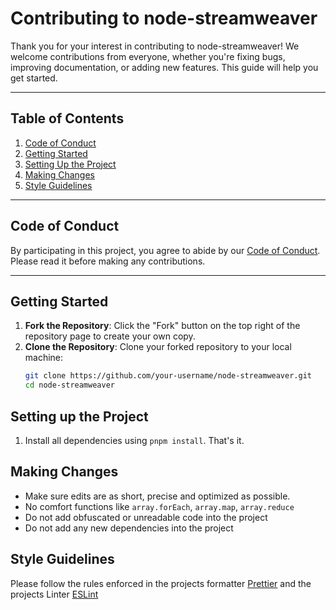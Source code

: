 # Contributing to node-streamweaver

Thank you for your interest in contributing to node-streamweaver! We welcome contributions from everyone, whether you're fixing bugs, improving documentation, or adding new features. This guide will help you get started.

---

## Table of Contents
1. [Code of Conduct](#code-of-conduct)
2. [Getting Started](#getting-started)
3. [Setting Up the Project](#setting-up-the-project)
4. [Making Changes](#making-changes)
5. [Style Guidelines](#style-guidelines)
---

## Code of Conduct

By participating in this project, you agree to abide by our [Code of Conduct](CODE_OF_CONDUCT.md). Please read it before making any contributions.

---

## Getting Started

1. **Fork the Repository**: Click the "Fork" button on the top right of the repository page to create your own copy.
2. **Clone the Repository**: Clone your forked repository to your local machine:
   ```bash
   git clone https://github.com/your-username/node-streamweaver.git
   cd node-streamweaver
   ```

## Setting up the Project

1. Install all dependencies using `pnpm install`. That's it.

## Making Changes

- Make sure edits are as short, precise and optimized as possible.
- No comfort functions like `array.forEach`, `array.map`, `array.reduce`
- Do not add obfuscated or unreadable code into the project
- Do not add any new dependencies into the project

## Style Guidelines

Please follow the rules enforced in the projects formatter [Prettier](https://prettier.io/) and the projects Linter [ESLint](https://eslint.org/)
